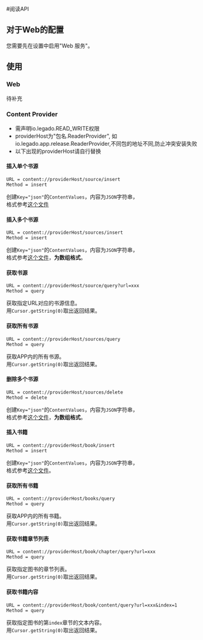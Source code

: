 #阅读API
## 对于Web的配置
您需要先在设置中启用"Web 服务"。  
## 使用
### Web
待补充
### Content Provider
* 需声明io.legado.READ_WRITE权限
* providerHost为"包名.ReaderProvider", 如io.legado.app.release.ReaderProvider,不同包的地址不同,防止冲突安装失败
* 以下出现的providerHost请自行替换
#### 插入单个书源
```
URL = content://providerHost/source/insert
Method = insert
```

创建`Key="json"`的`ContentValues`，内容为`JSON`字符串，  
格式参考[这个文件](https://github.com/gedoor/legado/blob/master/app/src/main/java/io/legado/app/data/entities/BookSource.kt)

#### 插入多个书源
```
URL = content://providerHost/sources/insert
Method = insert
```

创建`Key="json"`的`ContentValues`，内容为`JSON`字符串，  
格式参考[这个文件](https://github.com/gedoor/legado/blob/master/app/src/main/java/io/legado/app/data/entities/BookSource.kt)，**为数组格式**。

#### 获取书源
```
URL = content://providerHost/source/query?url=xxx
Method = query
```

获取指定URL对应的书源信息。  
用`Cursor.getString(0)`取出返回结果。

#### 获取所有书源
```
URL = content://providerHost/sources/query
Method = query
```

获取APP内的所有书源。  
用`Cursor.getString(0)`取出返回结果。

#### 删除多个书源
```
URL = content://providerHost/sources/delete
Method = delete
```

创建`Key="json"`的`ContentValues`，内容为`JSON`字符串，  
格式参考[这个文件](https://github.com/gedoor/legado/blob/master/app/src/main/java/io/legado/app/data/entities/BookSource.kt)，**为数组格式**。

#### 插入书籍
```
URL = content://providerHost/book/insert
Method = insert
```

创建`Key="json"`的`ContentValues`，内容为`JSON`字符串，  
格式参考[这个文件](https://github.com/gedoor/legado/blob/master/app/src/main/java/io/legado/app/data/entities/Book.kt)。

#### 获取所有书籍
```
URL = content://providerHost/books/query
Method = query
```

获取APP内的所有书籍。  
用`Cursor.getString(0)`取出返回结果。

#### 获取书籍章节列表
```
URL = content://providerHost/book/chapter/query?url=xxx
Method = query
```

获取指定图书的章节列表。   
用`Cursor.getString(0)`取出返回结果。

#### 获取书籍内容

```
URL = content://providerHost/book/content/query?url=xxx&index=1
Method = query
```

获取指定图书的第`index`章节的文本内容。     
用`Cursor.getString(0)`取出返回结果。